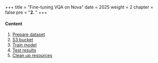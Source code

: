 +++
title = "Fine-tuning VQA on Nova"
date = 2025
weight = 2
chapter = false
pre = "<b>2. </b>"
+++

#### Content

1. [Prepare dataset](1-dataset)
2. [S3 bucket](2-s3)
3. [Train model](3-train)
4. [Test results](4-result)
5. [Clean up resources](5-clean)
